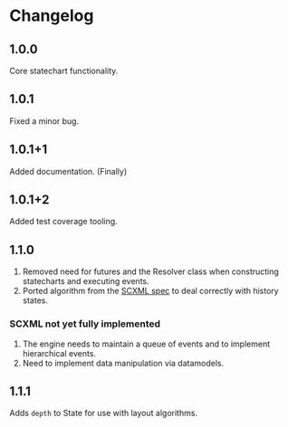 # Changelog

## 1.0.0

Core statechart functionality.

## 1.0.1

Fixed a minor bug.

## 1.0.1+1

Added documentation. (Finally)

## 1.0.1+2

Added test coverage tooling.

## 1.1.0

1. Removed need for futures and the Resolver class when constructing statecharts and executing events.
2. Ported algorithm from the [SCXML spec](https://www.w3.org/TR/scxml/) to deal correctly with history states.

### SCXML not yet fully implemented

1. The engine needs to maintain a queue of events and to implement hierarchical events.
2. Need to implement data manipulation via datamodels.

## 1.1.1

Adds `depth` to State for use with layout algorithms.

